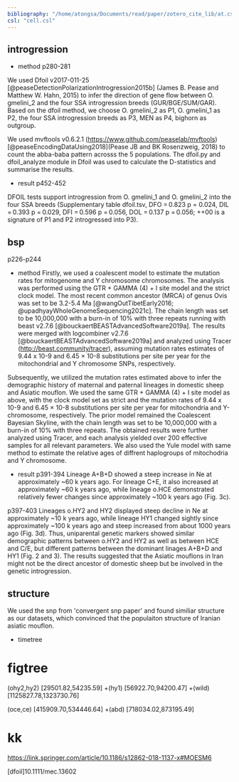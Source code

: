 ```yaml
---
bibliography: "/home/atongsa/Documents/read/paper/zotero_cite_lib/at.csl.yaml"
csl: "cell.csl"
---
```


## introgression
- method
p280-281

We used Dfoil v2017-011-25 [@peaseDetectionPolarizationIntrogression2015b] (James B. Pease and Matthew W. Hahn, 2015) to infer the direction of gene flow between O. gmelini_2 and the four SSA introgression breeds (GUR/BGE/SUM/GAR). Based on the dfoil method, we choose O. gmelini_2 as P1, O. gmelini_1 as P2, the four SSA introgression breeds as P3, MEN as P4, bighorn as outgroup.

We used mvftools v0.6.2.1 (https://www.github.com/peaselab/mvftools) [@peaseEncodingDataUsing2018](Pease JB and BK Rosenzweig, 2018) to count the abba-baba pattern acrosss the 5 populations. The dfoil.py and dfoil_analyze module in Dfoil was used to calculate the D-statistics and summarise the results.

- result
p452-452

DFOIL tests support introgression from O. gmelini_1 and O. gmelini_2 into the four SSA breeds (Supplementary table dfoil.tsv, DFO = 0.823 p = 0.024, DIL = 0.393 p = 0.029, DFI = 0.596 p = 0.056, DOL = 0.137 p = 0.056; ++00 is a signature of P1 and P2 introgressed into P3).

## bsp
p226-p244

- method
Firstly, we used a coalescent model to estimate the mutation rates for mitogenome and Y chromosome chromosomes. The analysis was performed using the GTR + GAMMA (4) + I site model and the strict clock model. The most recent common ancestor (MRCA) of genus Ovis was set to be 3.2-5.4 Ma [@wangOutTibetEarly2016; @upadhyayWholeGenomeSequencing2021c]. The chain length was set to be 10,000,000 with a burn-in of 10% with three repeats running with beast v2.7.6 [@bouckaertBEASTAdvancedSoftware2019a]. The results were merged with logcombiner v2.7.6 [@bouckaertBEASTAdvancedSoftware2019a] and analyzed using Tracer (http://beast.community/tracer), assuming mutation rates estimates of 9.44 x 10-9 and 6.45 × 10-8 substitutions per site per year for the mitochondrial and Y chromosome SNPs, respectively.

Subsequently, we utilized the mutation rates estimated above to infer the demographic history of maternal and paternal lineages in domestic sheep and Asiatic mouflon. We used the same GTR + GAMMA (4) + I site model as above, with the clock model set as strict and the mutation rates of 9.44 x 10-9 and 6.45 × 10-8 substitutions per site per year for mitochondria and Y-chromosome, respectively. The prior model remained the Coalescent Bayesian Skyline, with the chain length was set to be 10,000,000 with a burn-in of 10% with three repeats. The obtained results were further analyzed using Tracer, and each analysis yielded over 200 effective samples for all relevant parameters. We also used the Yule model with same method to estimate the relative ages of diffrent haplogroups of mitochodria and Y chromosome.

- result
p391-394
Lineage A+B+D showed a steep increase in Ne at approximately ~60 k years ago. For lineage C+E, it also increased at approximately ~60 k years ago, while lineage o.HCE demonstrated relatively fewer changes since approximately ~100 k years ago (Fig. 3c). 

p397-403
Lineages o.HY2 and HY2 displayed steep decline in Ne at approximately ~10 k years ago, while lineage HY1 changed sightly since approximately ~100 k years ago and steep increased from about 1000 years ago (Fig. 3d). Thus, uniparental genetic markers showed similar demographic patterns between o.HY2 and HY2 as well as between HCE and C/E, but different patterns between the dominant linages A+B+D and HY1 (Fig. 2 and 3). The results suggested that the Asiatic mouflons in Iran might not be the direct ancestor of domestic sheep but be involved in the genetic introgression.

## structure
We used the snp from 'convergent snp paper' and found similiar structure as our datasets, which convinced that the populaiton structure of Iranian asiatic mouflon.

- timetree
# figtree
(ohy2,hy2) [29501.82,54235.59]
+(hy1) [56922.70,94200.47]
+(wild) [1125827.78,1323730.76]

(oce,ce) [415909.70,534446.64]
+(abd) [718034.02,873195.49]



# kk
https://link.springer.com/article/10.1186/s12862-018-1137-x#MOESM6

[dfoil]10.1111/mec.13602
